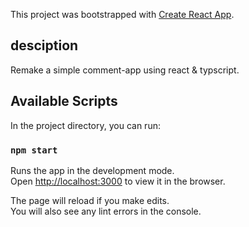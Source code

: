 This project was bootstrapped with [Create React App](https://github.com/facebook/create-react-app).

## desciption
Remake a simple comment-app using react & typscript.

## Available Scripts

In the project directory, you can run:

### `npm start`

Runs the app in the development mode.<br />
Open [http://localhost:3000](http://localhost:3000) to view it in the browser.

The page will reload if you make edits.<br />
You will also see any lint errors in the console.
